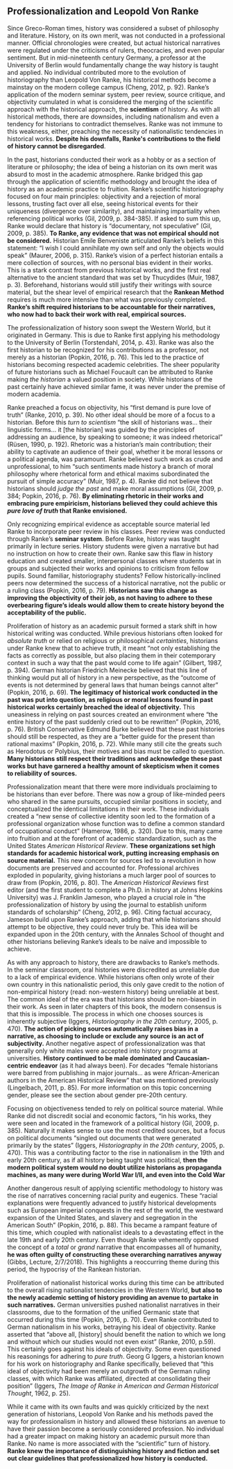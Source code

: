 ## Professionalization and Leopold Von Ranke

  Since Greco-Roman times, history was considered a subset of philosophy and literature. History, on its own merit, was not conducted in a professional manner. Official chronologies were created, but actual historical narratives were regulated under the criticisms of rulers, theocracies, and even popular sentiment. But in mid-nineteenth century Germany, a professor at the University of Berlin would fundamentally change the way history is taught and applied. No individual contributed more to the evolution of historiography than Leopold Von Ranke, his historical methods become a mainstay on the modern college campus (Cheng, 2012, p. 92). Ranke’s application of the modern seminar system, peer review, source critique, and objectivity cumulated in what is considered the merging of the scientific approach with the historical approach, the **scientism** of history. As with all historical methods, there are downsides, including nationalism and even a tendency for historians to contradict themselves. Ranke was not immune to this weakness, either, preaching the necessity of nationalistic tendencies in historical works. **Despite his downfalls, Ranke's contributions to the field of history cannot be disregarded**. 

  In the past, historians conducted their work as a hobby or as a section of literature or philosophy; the idea of being a historian on its own merit was absurd to most in the academic atmosphere. Ranke bridged this gap through the application of scientific methodology and brought the idea of history as an academic practice to fruition. Ranke’s scientific historiography focused on four main principles: objectivity and a rejection of moral lessons, trusting fact over all else, seeing historical events for their uniqueness (divergence over similarity), and maintaining impartiality when referencing political works (Gil, 2009, p. 384-385).  If asked to sum this up, Ranke would declare that history is “documentary, not speculative” (Gil, 2009, p. 385). **To Ranke, any evidence that was not empirical should not be considered.** Historian Emile Benveniste articulated Ranke’s beliefs in this statement: “I wish I could annihilate my own self and only the objects would speak” (Maurer, 2006, p. 315). Ranke’s vision of a perfect historian entails a mere collection of sources, with no personal bias evident in their works. This is a stark contrast from previous historical works, and the first real alternative to the ancient standard that was set by Thucydides (Muir, 1987, p. 3). Beforehand, historians would still justify their writings with source material, but the shear level of empirical research that the **Rankean Method** requires is much more intensive than what was previously completed. **Ranke’s shift required historians to be accountable for their narratives, who now had to back their work with real, empirical sources.** 

  The professionalization of history soon swept the Western World, but it originated in Germany. This is due to Ranke first applying his methodology to the University of Berlin (Torstendahl, 2014, p. 43).  Ranke was also the first historian to be recognized for his contributions as a professor, not merely as a historian (Popkin, 2016, p. 76). This led to the practice of historians becoming respected academic celebrities. The sheer popularity of future historians such as Michael Foucault can be attributed to Ranke making *the historian* a valued position in society. While historians of the past certainly have achieved similar fame, it was never under the premise of modern academia. 

  Ranke preached a focus on objectivity, his “first demand is pure love of truth” (Ranke, 2010, p. 39). No other ideal should be more of a focus to a historian. Before this *turn to scientism* “the skill of historians was… their linguistic forms… it [the historian] was guided by the principles of addressing an audience, by speaking to someone; it was indeed rhetorical” (Rüsen, 1990, p. 192). Rhetoric was a historian’s main contribution; their ability to captivate an audience of their goal, whether it be moral lessons or a political agenda, was paramount. Ranke believed such work as crude and unprofessional, to him “such sentiments made history a branch of moral philosophy where rhetorical form and ethical maxims subordinated the pursuit of simple accuracy” (Muir, 1987, p. 4).  Ranke did not believe that historians should *judge the past* and make moral assumptions (Gil, 2009, p. 384; Popkin, 2016, p. 76). **By eliminating rhetoric in their works and embracing pure empiricism, historians believed they could achieve this *pure love of truth* that Ranke envisioned.**

Only recognizing empirical evidence as acceptable source material led Ranke to incorporate peer review in his classes. Peer review was conducted through Ranke’s **seminar system**. Before Ranke, history was taught primarily in lecture series. History students were given a narrative but had no instruction on how to create their own. Ranke saw this flaw in history education and created smaller, interpersonal classes where students sat in groups and subjected their works and opinions to criticism from fellow pupils. Sound familiar, historiography students? Fellow historically-inclined peers now determined the success of a historical narrative, not the public or a ruling class (Popkin, 2016, p. 79). **Historians saw this change as improving the objectivity of their job, as not having to adhere to these overbearing figure’s ideals would allow them to create history beyond the acceptability of the public.**

  Proliferation of history as an academic pursuit formed a stark shift in how historical writing was conducted. While previous historians often looked for *absolute truth* or relied on religious or philosophical *certainties*, historians under Ranke knew that to achieve truth, it meant “not only establishing the facts as correctly as possible, but also placing them in their cotemporary context in such a way that the past would come to life again” (Gilbert, 1987, p. 394). German historian Friedrich Meinecke believed that this line of thinking would put all of history in a new perspective, as the “outcome of events is not determined by general laws that human beings cannot alter” (Popkin, 2016, p. 69). **The legitimacy of historical work conducted in the past was put into question, as religious or moral lessons found in past historical works certainly breached the ideal of objectivity.** This uneasiness in relying on past sources created an environment where “the entire history of the past suddenly cried out to be rewritten” (Popkin, 2016, p. 76). British Conservative Edmund Burke believed that these past histories should still be respected, as they are a “better guide for the present than rational maxims” (Popkin, 2016, p. 72). While many still cite the greats such as Herodotus or Polybius, their motives and bias must be called to question. **Many historians still respect their traditions and acknowledge these past works but have garnered a healthy amount of skepticism when it comes to reliability of sources.**

  Professionalization meant that there were more individuals proclaiming to be historians than ever before. There was now a group of like-minded peers who shared in the same pursuits, occupied similar positions in society, and conceptualized the identical limitations in their work. These individuals created a “new sense of collective identity soon led to the formation of a professional organization whose function was to define a common standard of occupational conduct” (Hamerow, 1986, p. 320). Due to this, many came into fruition and at the forefront of academic standardization, such as the United States *American Historical Review*. **These organizations set high standards for academic historical work, putting increasing emphasis on source material.** This new concern for sources led to a revolution in how documents are preserved and accounted for. Professional archives exploded in popularity, giving historians a much larger pool of sources to draw from (Popkin, 2016, p. 80). The *American Historical Reviews* first editor (and the first student to complete a Ph.D. in history at Johns Hopkins University) was J. Franklin Jameson, who played a crucial role in “the professionalization of history by using the journal to establish uniform standards of scholarship” (Cheng, 2012, p. 96). Citing factual accuracy, Jameson build upon Ranke’s approach, adding that while historians should attempt to be objective, they could never truly be. This idea will be expanded upon in the 20th century, with the Annales School of thought and other historians believing Ranke’s ideals to be naïve and impossible to achieve.

  As with any approach to history, there are drawbacks to Ranke’s methods. In the seminar classroom, oral histories were discredited as unreliable due to a lack of empirical evidence. While historians often only wrote of their own country in this nationalistic period, this only gave credit to the notion of non-empirical history (read: non-western history) being unreliable at best. The common ideal of the era was that historians should be non-biased in their work. As seen in later chapters of this book, the modern consensus is that this is impossible. The process in which one chooses sources is inherently subjective (Iggers, *Historiography in the 20th century*, 2005, p. 470). **The action of picking sources automatically raises bias in a narrative, as choosing to include or exclude any source is an act of subjectivity.** Another negative aspect of professionalization was that generally only white males were accepted into history programs at universities. **History continued to be male dominated and Caucasian-centric endeavor** (as it had always been). For decades “female historians were barred from publishing in major journals… as were African-American authors in the American Historical Review” that was mentioned previously (Lingelbach, 2011, p. 85). For more information on this topic concerning gender, please see the section about gender pre-20th century. 

  Focusing on objectiveness tended to rely on political source material. While Ranke did not discredit social and economic factors, “in his works, they were seen and located in the framework of a political history (Gil, 2009, p. 385). Naturally it makes sense to use the most credited sources, but a focus on political documents “singled out documents that were generated primarily by the states” (Iggers, *Historiography in the 20th century*, 2005, p. 470). This was a contributing factor to the rise in nationalism in the 19th and early 20th century, as if all history being taught was political, **then the modern political system would no doubt utilize historians as propaganda machines, as many were during World War I/II, and even into the Cold War**

  Another dangerous result of applying scientific methodology to history was the rise of narratives concerning racial purity and eugenics. These “racial explanations were frequently advanced to justify historical developments such as European imperial conquests in the rest of the world, the westward expansion of the United States, and slavery and segregation in the American South” (Popkin, 2016, p. 88). This became a rampant feature of this time, which coupled with nationalist ideals to a devastating effect in the late 19th and early 20th century. Even though Ranke vehemently opposed the concept of a *total* or *grand* narrative that encompasses all of humanity, **he was often guilty of constructing these overarching narratives anyway** (Gibbs, Lecture, 2/7/2018). This highlights a reoccurring theme during this period, the hypocrisy of the Rankean historian. 


  Proliferation of nationalist historical works during this time can be attributed to the overall rising nationalist tendencies in the Western World, **but also to the newly academic setting of history providing an avenue to partake in such narratives.** German universities pushed nationalist narratives in their classrooms, due to the formation of the unified Germanic state that occurred during this time (Popkin, 2016, p. 70). Even Ranke contributed to German nationalism in his works, betraying his ideal of objectivity. Ranke asserted that “above all, [history] should benefit the nation to which we long and without which our studies would not even exist” (Ranke, 2010, p.59). This certainly goes against his ideals of objectivity. Some even questioned his reasonings for adhering to *pure truth*. Georg G Iggers, a historian known for his work on historiography and Ranke specifically, believed that “this ideal of objectivity had been merely an outgrowth of the German ruling classes, with which Ranke was affiliated, directed at consolidating their position” (Iggers, *The Image of Ranke in American and German Historical Thought*, 1962, p. 25). 

  While it came with its own faults and was quickly criticized by the next generation of historians, Leopold Von Ranke and his methods paved the way for professionalism in history and allowed these historians an avenue to have their passion become a seriously considered profession. No individual had a greater impact on making history an academic pursuit more than Ranke. No name is more associated with the “scientific” turn of history. **Ranke knew the importance of distinguishing history and fiction and set out clear guidelines that professionalized how history is conducted.**
